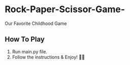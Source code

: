 # Rock-Paper-Scissor-Game-
Our Favorite Childhood Game

## How To Play
1. Run main.py file.
1. Follow the instructions & Enjoy! 🤷‍♀️

